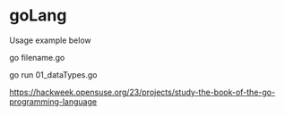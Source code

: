 # goLang


Usage example below

go <command> filename.go

go run 01_dataTypes.go 

https://hackweek.opensuse.org/23/projects/study-the-book-of-the-go-programming-language
